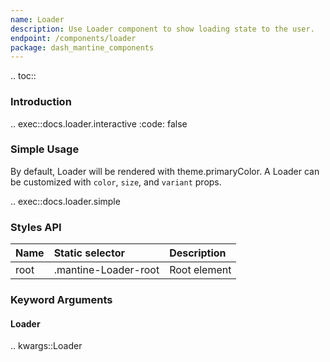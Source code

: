 ```yaml
---
name: Loader
description: Use Loader component to show loading state to the user.
endpoint: /components/loader
package: dash_mantine_components
---
```


.. toc::

### Introduction

.. exec::docs.loader.interactive
    :code: false

### Simple Usage

By default, Loader will be rendered with theme.primaryColor. A Loader can be customized with `color`, `size`, and
`variant` props.

.. exec::docs.loader.simple

### Styles API

| Name        | Static selector      | Description                                      |
|:------------|:---------------------|:-------------------------------------------------|
| root        | .mantine-Loader-root | Root element                                     |

### Keyword Arguments

#### Loader

.. kwargs::Loader
